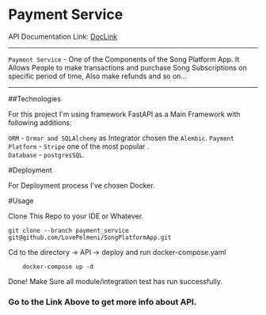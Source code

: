 # Payment Service 

API Documentation Link: [DocLink](http://localhost:8081/docs/)

--- 

`Payment Service` - One of the Components of the Song Platform App.
It Allows People to make transactions and purchase Song Subscriptions on specific period of time, Also make refunds and so on...

--- 

##Technologies 

For this project I'm using framework FastAPI as a Main Framework with following additions:

`ORM` - `Ormar and SQLAlchemy` as Integrator chosen the `Alembic`.
`Payment Platform` - `Stripe` one of the most popular  .  
`Database` - `postgresSQL`.

#Deployment 

For Deployment process I've chosen Docker. 


#Usage

Clone This Repo to your IDE or Whatever.

    git clone --branch payment_service git@github.com/LovePelmeni/SongPlatformApp.git

Cd to the directory -> API -> deploy and run docker-compose.yaml 


        docker-compose up -d 

Done! Make Sure all module/integration test has run successfully. 
### Go to the Link Above to get more info about API.
